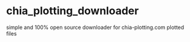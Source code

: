 # chia_plotting_downloader
simple and 100% open source downloader for chia-plotting.com plotted files

